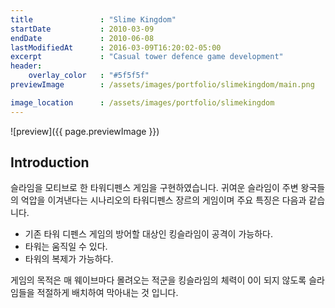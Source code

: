 ```yaml
---
title               : "Slime Kingdom"
startDate           : 2010-03-09 
endDate             : 2010-06-08
lastModifiedAt      : 2016-03-09T16:20:02-05:00
excerpt             : "Casual tower defence game development"
header:
    overlay_color   : "#5f5f5f"
previewImage        : /assets/images/portfolio/slimekingdom/main.png

image_location      : /assets/images/portfolio/slimekingdom
---
```


![preview]({{ page.previewImage }})

## Introduction

슬라임을 모티브로 한 타워디펜스 게임을 구현하였습니다. 귀여운 슬라임이 주변 왕국들의 억압을 이겨낸다는 시나리오의 타워디펜스 장르의 게임이며 주요 특징은 다음과 같습니다.

- 기존 타워 디펜스 게임의 방어할 대상인 킹슬라임이 공격이 가능하다.
- 타워는 움직일 수 있다.
- 타워의 복제가 가능하다.

게임의 목적은 매 웨이브마다 몰려오는 적군을 킹슬라임의 체력이 0이 되지 않도록 슬라임들을 적절하게 배치하여 막아내는 것 입니다.